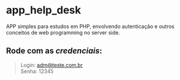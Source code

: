 # app_help_desk
APP simples para estudos em PHP, envolvendo autenticação e outros conceitos de web programming no server side.
## Rode com as ***credenciais***: 
> Login: adm@teste.com.br  
> Senha: 12345

